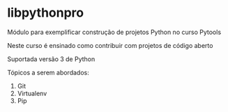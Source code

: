 # libpythonpro
Módulo para exemplificar construção de projetos Python no curso Pytools

Neste curso é ensinado como contribuir com projetos de código aberto

Suportada versão 3 de Python

Tópicos a serem abordados:
1. Git
2. Virtualenv
3. Pip